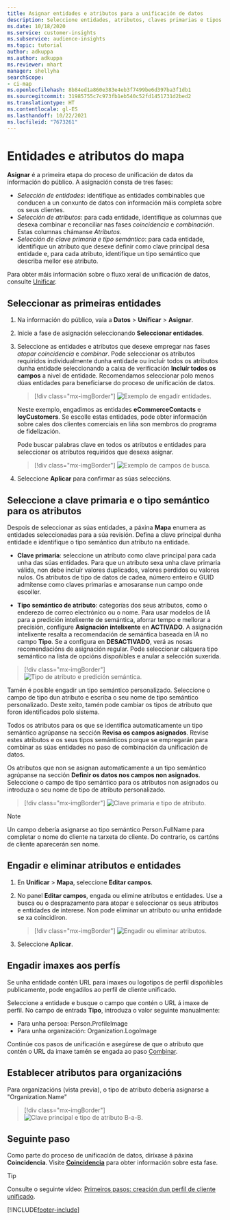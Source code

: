 ```yaml
---
title: Asignar entidades e atributos para a unificación de datos
description: Seleccione entidades, atributos, claves primarias e tipos semánticos para asignar datos ao perfil de cliente unificado.
ms.date: 10/18/2020
ms.service: customer-insights
ms.subservice: audience-insights
ms.topic: tutorial
author: adkuppa
ms.author: adkuppa
ms.reviewer: mhart
manager: shellyha
searchScope:
- ci-map
ms.openlocfilehash: 8b84ed1a860e383e4eb3f7499be6d397ba3f1db1
ms.sourcegitcommit: 31985755c7c973fb1eb540c52fd1451731d2bed2
ms.translationtype: HT
ms.contentlocale: gl-ES
ms.lasthandoff: 10/22/2021
ms.locfileid: "7673261"
---
```

# <a name="map-entities-and-attributes"></a>Entidades e atributos do mapa

**Asignar** é a primeira etapa do proceso de unificación de datos da información do público. A asignación consta de tres fases:

- *Selección de entidades*: identifique as entidades combinables que conducen a un conxunto de datos con información máis completa sobre os seus clientes.
- *Selección de atributos*: para cada entidade, identifique as columnas que desexa combinar e reconciliar nas fases *coincidencia* e *combinación*. Estas columnas chámanse *Atributos*.
- *Selección de clave primaria e tipo semántico*: para cada entidade, identifique un atributo que desexe definir como clave principal desa entidade e, para cada atributo, identifique un tipo semántico que describa mellor ese atributo.

Para obter máis información sobre o fluxo xeral de unificación de datos, consulte [Unificar](data-unification.md).

## <a name="select-the-first-entities"></a>Seleccionar as primeiras entidades

1. Na información do público, vaia a **Datos** > **Unificar** > **Asignar**.

2. Inicie a fase de asignación seleccionando **Seleccionar entidades**.

3. Seleccione as entidades e atributos que desexe empregar nas fases *atopar coincidencia* e *combinar*. Pode seleccionar os atributos requiridos individualmente dunha entidade ou incluír todos os atributos dunha entidade seleccionando a caixa de verificación **Incluír todos os campos** a nivel de entidade. Recomendamos seleccionar polo menos dúas entidades para beneficiarse do proceso de unificación de datos.

   > [!div class="mx-imgBorder"]
   > ![Exemplo de engadir entidades.](media/data-manager-configure-map-add-entities-example.png "Exemplo de engadir entidades")

   Neste exemplo, engadimos as entidades **eCommerceContacts** e **loyCustomers**. Se escolle estas entidades, pode obter información sobre cales dos clientes comerciais en liña son membros do programa de fidelización.
   
   Pode buscar palabras clave en todos os atributos e entidades para seleccionar os atributos requiridos que desexa asignar.
   
     > [!div class="mx-imgBorder"]
   > ![Exemplo de campos de busca.](media/data-manager-configure-map-search-fields-example.png "Exemplo de campos de busca")

4. Seleccione **Aplicar** para confirmar as súas seleccións.

## <a name="select-primary-key-and-semantic-type-for-attributes"></a>Seleccione a clave primaria e o tipo semántico para os atributos

Despois de seleccionar as súas entidades, a páxina **Mapa** enumera as entidades seleccionadas para a súa revisión. Defina a clave principal dunha entidade e identifique o tipo semántico dun atributo na entidade.

- **Clave primaria**: seleccione un atributo como clave principal para cada unha das súas entidades. Para que un atributo sexa unha clave primaria válida, non debe incluír valores duplicados, valores perdidos ou valores nulos. Os atributos de tipo de datos de cadea, número enteiro e GUID admítense como claves primarias e amosaranse nun campo onde escoller.

- **Tipo semántico de atributo**: categorías dos seus atributos, como o enderezo de correo electrónico ou o nome. Para usar modelos de IA para a predición intelixente de semántica, aforrar tempo e mellorar a precisión, configure **Asignación intelixente** en **ACTIVADO**. A asignación intelixente resalta a recomendación de semántica baseada en IA no campo **Tipo**. Se a configura en **DESACTIVADO**, verá as nosas recomendacións de asignación regular. Pode seleccionar calquera tipo semántico na lista de opcións dispoñibles e anular a selección suxerida.

> [!div class="mx-imgBorder"]
> ![Tipo de atributo e predición semántica.](media/data-manager-configure-map-add-attributes-semantic-prediction.png "Tipo de atributo e predición semántica")

Tamén é posible engadir un tipo semántico personalizado. Seleccione o campo de tipo dun atributo e escriba o seu nome de tipo semántico personalizado. Deste xeito, tamén pode cambiar os tipos de atributo que foron identificados polo sistema.

Todos os atributos para os que se identifica automaticamente un tipo semántico agrúpanse na sección **Revisa os campos asignados**. Revise estes atributos e os seus tipos semánticos porque se empregarán para combinar as súas entidades no paso de combinación da unificación de datos.

Os atributos que non se asignan automaticamente a un tipo semántico agrúpanse na sección **Definir os datos nos campos non asignados**. Seleccione o campo de tipo semántico para os atributos non asignados ou introduza o seu nome de tipo de atributo personalizado.

> [!div class="mx-imgBorder"]
> ![Clave primaria e tipo de atributo.](media/data-manager-configure-map-add-attributes.png "Clave primaria e tipo de atributo")

> [!NOTE]
> Un campo debería asignarse ao tipo semántico Person.FullName para completar o nome do cliente na tarxeta do cliente. Do contrario, os cartóns de cliente aparecerán sen nome. 

## <a name="add-and-remove-attributes-and-entities"></a>Engadir e eliminar atributos e entidades

1. En **Unificar** > **Mapa**, seleccione **Editar campos**.

2. No panel **Editar campos**, engada ou elimine atributos e entidades. Use a busca ou o desprazamento para atopar e seleccionar os seus atributos e entidades de interese. Non pode eliminar un atributo ou unha entidade se xa coincidiron.

   > [!div class="mx-imgBorder"]
   > ![Engadir ou eliminar atributos.](media/configure-data-map-edit.png "Engadir ou eliminar atributos")

3. Seleccione **Aplicar**.

## <a name="add-images-to-profiles"></a>Engadir imaxes aos perfís

Se unha entidade contén URL para imaxes ou logotipos de perfil dispoñibles publicamente, pode engadilos ao perfil de cliente unificado.

Seleccione a entidade e busque o campo que contén o URL á imaxe de perfil. No campo de entrada **Tipo**, introduza o valor seguinte manualmente: 
- Para unha persoa: Person.ProfileImage
- Para unha organización: Organization.LogoImage

Continúe cos pasos de unificación e asegúrese de que o atributo que contén o URL da imaxe tamén se engada ao paso [Combinar](merge-entities.md).

## <a name="set-attributes-for-organizations"></a>Establecer atributos para organizacións

Para organizacións (vista previa), o tipo de atributo debería asignarse a "Organization.Name"
> [!div class="mx-imgBorder"]
> ![Clave principal e tipo de atributo B-a-B.](media/configure-data-map-edit-b2b.png "Clave principal e tipo de atributo B-a-B")

## <a name="next-step"></a>Seguinte paso

Como parte do proceso de unificación de datos, diríxase á páxina **Coincidencia**. Visite [**Coincidencia**](match-entities.md) para obter información sobre esta fase.

> [!TIP]
> Consulte o seguinte vídeo: [Primeiros pasos: creación dun perfil de cliente unificado](https://youtu.be/oBfGEhucAxs).


[!INCLUDE[footer-include](../includes/footer-banner.md)]